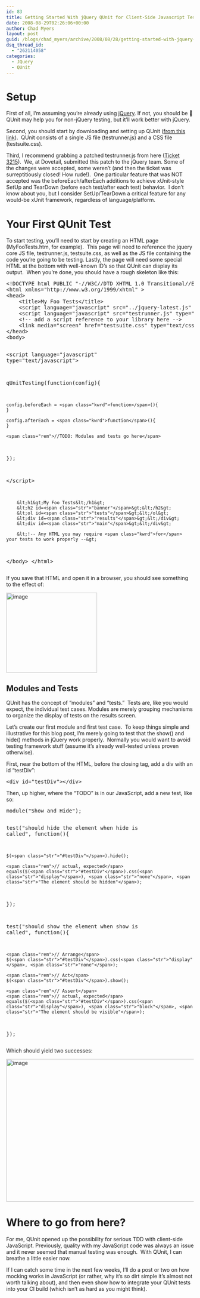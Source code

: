 ```yaml
---
id: 83
title: Getting Started With jQuery QUnit for Client-Side Javascript Testing
date: 2008-08-29T02:26:06+00:00
author: Chad Myers
layout: post
guid: /blogs/chad_myers/archive/2008/08/28/getting-started-with-jquery-qunit-for-client-side-javascript-testing.aspx
dsq_thread_id:
  - "262114058"
categories:
  - JQuery
  - QUnit
---
```

# Setup

First of all, I’m assuming you’re already using [jQuery](http://www.jquery.com). If not, you should be 🙂 QUnit may help you for non-jQuery testing, but it’ll work better with jQuery. 

Second, you should start by downloading and setting up QUnit ([from this link](http://docs.jquery.com/QUnit)).&#160; QUnit consists of a single JS file (testrunner.js) and a CSS file (testsuite.css).

Third, I recommend grabbing a patched testrunner.js from here ([Ticket 3215](http://dev.jquery.com/ticket/3215)).&#160; We, at Dovetail, submitted this patch to the jQuery team. Some of the changes were accepted, some weren’t (and then the ticket was surreptitiously closed! How rude!).&#160; One particular feature that was NOT accepted was the beforeEach/afterEach additions to achieve xUnit-style SetUp and TearDown (before each test/after each test) behavior.&#160; I don’t know about you, but I consider SetUp/TearDown a critical feature for any would-be xUnit framework, regardless of language/platform.

# Your First QUnit Test

To start testing, you’ll need to start by creating an HTML page (MyFooTests.htm, for example).&#160; This page will need to reference the jquery core JS file, testrunner.js, testsuite.css, as well as the JS file containing the code you’re going to be testing. Lastly, the page will need some special HTML at the bottom with well-known ID’s so that QUnit can display its output.&#160; When you’re done, you should have a rough skeleton like this:

<div class="csharpcode-wrapper">
  <pre>&lt;!DOCTYPE html PUBLIC <span class="str">"-//W3C//DTD XHTML 1.0 Transitional//EN"</span> <span class="str">"http://www.w3.org/TR/xhtml1/DTD/xhtml1-transitional.dtd"</span>&gt;
&lt;html xmlns=<span class="str">"http://www.w3.org/1999/xhtml"</span> &gt;
&lt;head&gt;
    &lt;title&gt;My Foo Tests&lt;/title&gt;    
    &lt;script language=<span class="str">"javascript"</span> src=<span class="str">"../jquery-latest.js"</span> type=<span class="str">"text/javascript"</span>&gt;&lt;/script&gt;
    &lt;script language=<span class="str">"javascript"</span> src=<span class="str">"testrunner.js"</span> type=<span class="str">"text/javascript"</span>&gt;&lt;/script&gt;
    &lt;!-- add a script reference to your library here --&gt;
    &lt;link media=<span class="str">"screen"</span> href=<span class="str">"testsuite.css"</span> type=<span class="str">"text/css"</span> rel=<span class="str">"stylesheet"</span>/&gt;    
&lt;/head&gt;
&lt;body&gt;

&lt;script language=<span class="str">"javascript"</span> type=<span class="str">"text/javascript"</span>&gt;

qUnitTesting(<span class="kwrd">function</span>(config){

    config.beforeEach = <span class="kwrd">function</span>(){
    }
    
    config.afterEach = <span class="kwrd">function</span>(){
    }
    
    <span class="rem">//TODO: Modules and tests go here</span>
});

&lt;/script&gt;

        &lt;h1&gt;My Foo Tests&lt;/h1&gt;
        &lt;h2 id=<span class="str">"banner"</span>&gt;&lt;/h2&gt;
        &lt;ol id=<span class="str">"tests"</span>&gt;&lt;/ol&gt;
        &lt;div id=<span class="str">"results"</span>&gt;&lt;/div&gt;
        &lt;div id=<span class="str">"main"</span>&gt;&lt;/div&gt;        
        
        &lt;!-- Any HTML you may require <span class="kwrd">for</span> your tests to work properly --&gt;
        
&lt;/body&gt;
&lt;/html&gt;</pre>
</div>

If you save that HTML and open it in a browser, you should see something to the effect of:

[<img style="border-right: 0px;border-top: 0px;border-left: 0px;border-bottom: 0px" height="214" alt="image" src="http://lostechies.com/chadmyers/files/2011/03GettingStartedWithjQueryQUnitforClientSi_12D1D/image_thumb.png" width="244" border="0" />](http://lostechies.com/chadmyers/files/2011/03GettingStartedWithjQueryQUnitforClientSi_12D1D/image_2.png) 

## Modules and Tests

QUnit has the concept of “modules” and “tests.”&#160; Tests are, like you would expect, the individual test cases. Modules are merely grouping mechanisms to organize the display of tests on the results screen.

Let’s create our first module and first test case.&#160; To keep things simple and illustrative for this blog post, I’m merely going to test that the show() and hide() methods in jQuery work properly.&#160; Normally you would want to avoid testing framework stuff (assume it’s already well-tested unless proven otherwise).

First, near the bottom of the HTML, before the closing </body> tag, add a div with an id “testDiv”:

<div class="csharpcode-wrapper">
  <pre><span class="kwrd">&lt;</span><span class="html">div</span> <span class="attr">id</span><span class="kwrd">="testDiv"</span><span class="kwrd">&gt;&lt;/</span><span class="html">div</span><span class="kwrd">&gt;</span></pre>
</div>

Then, up higher, where the “TODO” is in our JavaScript, add a new test, like so:

<div class="csharpcode-wrapper">
  <pre>module(<span class="str">"Show and Hide"</span>);

test(<span class="str">"should hide the element when hide is called"</span>, <span class="kwrd">function</span>(){

    $(<span class="str">"#testDiv"</span>).hide();

    <span class="rem">// actual, expected</span>
    equals($(<span class="str">"#testDiv"</span>).css(<span class="str">"display"</span>), <span class="str">"none"</span>, <span class="str">"The element should be hidden"</span>);
});

test(<span class="str">"should show the element when show is called"</span>, <span class="kwrd">function</span>(){

    <span class="rem">// Arrange</span>
    $(<span class="str">"#testDiv"</span>).css(<span class="str">"display"</span>, <span class="str">"none"</span>);
    
    <span class="rem">// Act</span>
    $(<span class="str">"#testDiv"</span>).show();

    <span class="rem">// Assert</span>
    <span class="rem">// actual, expected</span>
    equals($(<span class="str">"#testDiv"</span>).css(<span class="str">"display"</span>), <span class="str">"block"</span>, <span class="str">"The element should be visible"</span>);
}); </pre>
</div>

Which should yield two successes:

[<img style="border-right: 0px;border-top: 0px;border-left: 0px;border-bottom: 0px" height="382" alt="image" src="http://lostechies.com/chadmyers/files/2011/03GettingStartedWithjQueryQUnitforClientSi_12D1D/image_thumb_1.png" width="508" border="0" />](http://lostechies.com/chadmyers/files/2011/03GettingStartedWithjQueryQUnitforClientSi_12D1D/image_4.png) </p> </p> </p> </p> </p> </p> 

# Where to go from here?

For me, QUnit opened up the possibility for serious TDD with client-side JavaScript. Previously, quality with my JavaScript code was always an issue and it never seemed that manual testing was enough.&#160; With QUnit, I can breathe a little easier now.

If I can catch some time in the next few weeks, I’ll do a post or two on how mocking works in JavaScript (or rather, why it’s so dirt simple it’s almost not worth talking about), and then even show how to integrate your QUnit tests into your CI build (which isn’t as hard as you might think).